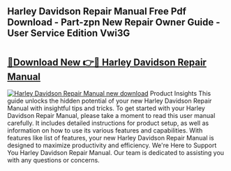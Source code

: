 ## Harley Davidson Repair Manual Free Pdf Download - Part-zpn New Repair Owner Guide - User Service Edition Vwi3G

# <h2><a href="http://bc11057.oget.top/?id=Harley+Davidson+Repair+Manual">🔗Download New 👉🔴 Harley Davidson Repair Manual</a></h2>

[![Harley Davidson Repair Manual new download](https://i.imgur.com/5g1atiW.png)](http://bc11057.oget.top/?id=Harley+Davidson+Repair+Manual)
Product Insights This guide unlocks the hidden potential of your new Harley Davidson Repair Manual with insightful tips and tricks. To get started with your Harley Davidson Repair Manual, please take a moment to read this user manual carefully. It includes detailed instructions for product setup, as well as information on how to use its various features and capabilities. With features like list of features, your new Harley Davidson Repair Manual is designed to maximize productivity and efficiency. We're Here to Support You Harley Davidson Repair Manual. Our team is dedicated to assisting you with any questions or concerns.
